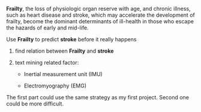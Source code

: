 **Frailty**, the loss of physiologic organ reserve with age, and chronic illness, such as heart disease and stroke, which may accelerate the development of frailty, become the dominant determinants of ill-health in those who escape the hazards of early and mid-life.

Use **Frailty** to predict **stroke** before it really happens

1. find relation between **Frailty** and **stroke**

2. text mining related factor:
    
    - Inertial measurement unit (IMU) 
    
    - Electromyography (EMG)

The first part could use the same strategy as my first project. Second one could be more difficult.